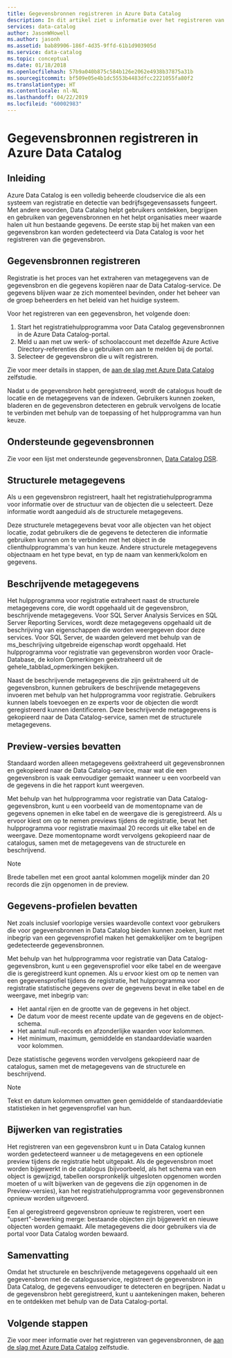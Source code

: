 ```yaml
---
title: Gegevensbronnen registreren in Azure Data Catalog
description: In dit artikel ziet u informatie over het registreren van gegevensbronnen in Azure Data Catalog, met inbegrip van de metagegevensvelden tijdens de registratie hebt uitgepakt.
services: data-catalog
author: JasonWHowell
ms.author: jasonh
ms.assetid: bab89906-186f-4d35-9ffd-61b1d903905d
ms.service: data-catalog
ms.topic: conceptual
ms.date: 01/18/2018
ms.openlocfilehash: 57b9a040b875c584b126e2062e4938b37875a31b
ms.sourcegitcommit: bf509e05e4b1dc5553b4483dfcc2221055fa80f2
ms.translationtype: HT
ms.contentlocale: nl-NL
ms.lasthandoff: 04/22/2019
ms.locfileid: "60002983"
---
```

# <a name="register-data-sources-in-azure-data-catalog"></a>Gegevensbronnen registreren in Azure Data Catalog
## <a name="introduction"></a>Inleiding
Azure Data Catalog is een volledig beheerde cloudservice die als een systeem van registratie en detectie van bedrijfsgegevensassets fungeert. Met andere woorden, Data Catalog helpt gebruikers ontdekken, begrijpen en gebruiken van gegevensbronnen en het helpt organisaties meer waarde halen uit hun bestaande gegevens. De eerste stap bij het maken van een gegevensbron kan worden gedetecteerd via Data Catalog is voor het registreren van die gegevensbron.

## <a name="register-data-sources"></a>Gegevensbronnen registreren
Registratie is het proces van het extraheren van metagegevens van de gegevensbron en die gegevens kopiëren naar de Data Catalog-service. De gegevens blijven waar ze zich momenteel bevinden, onder het beheer van de groep beheerders en het beleid van het huidige systeem.

Voor het registreren van een gegevensbron, het volgende doen:
1. Start het registratiehulpprogramma voor Data Catalog gegevensbronnen in de Azure Data Catalog-portal. 
2. Meld u aan met uw werk- of schoolaccount met dezelfde Azure Active Directory-referenties die u gebruiken om aan te melden bij de portal.
3. Selecteer de gegevensbron die u wilt registreren.

Zie voor meer details in stappen, de [aan de slag met Azure Data Catalog](data-catalog-get-started.md) zelfstudie.

Nadat u de gegevensbron hebt geregistreerd, wordt de catalogus houdt de locatie en de metagegevens van de indexen. Gebruikers kunnen zoeken, bladeren en de gegevensbron detecteren en gebruik vervolgens de locatie te verbinden met behulp van de toepassing of het hulpprogramma van hun keuze.

## <a name="supported-data-sources"></a>Ondersteunde gegevensbronnen
Zie voor een lijst met ondersteunde gegevensbronnen, [Data Catalog DSR](data-catalog-dsr.md).

## <a name="structural-metadata"></a>Structurele metagegevens
Als u een gegevensbron registreert, haalt het registratiehulpprogramma voor informatie over de structuur van de objecten die u selecteert. Deze informatie wordt aangeduid als de structurele metagegevens.

Deze structurele metagegevens bevat voor alle objecten van het object locatie, zodat gebruikers die de gegevens te detecteren die informatie gebruiken kunnen om te verbinden met het object in de clienthulpprogramma's van hun keuze. Andere structurele metagegevens objectnaam en het type bevat, en typ de naam van kenmerk/kolom en gegevens.

## <a name="descriptive-metadata"></a>Beschrijvende metagegevens
Het hulpprogramma voor registratie extraheert naast de structurele metagegevens core, die wordt opgehaald uit de gegevensbron, beschrijvende metagegevens. Voor SQL Server Analysis Services en SQL Server Reporting Services, wordt deze metagegevens opgehaald uit de beschrijving van eigenschappen die worden weergegeven door deze services. Voor SQL Server, de waarden geleverd met behulp van de ms\_beschrijving uitgebreide eigenschap wordt opgehaald. Het hulpprogramma voor registratie van gegevensbron worden voor Oracle-Database, de kolom Opmerkingen geëxtraheerd uit de gehele\_tabblad\_opmerkingen bekijken.

Naast de beschrijvende metagegevens die zijn geëxtraheerd uit de gegevensbron, kunnen gebruikers de beschrijvende metagegevens invoeren met behulp van het hulpprogramma voor registratie. Gebruikers kunnen labels toevoegen en ze experts voor de objecten die wordt geregistreerd kunnen identificeren. Deze beschrijvende metagegevens is gekopieerd naar de Data Catalog-service, samen met de structurele metagegevens.

## <a name="include-previews"></a>Preview-versies bevatten
Standaard worden alleen metagegevens geëxtraheerd uit gegevensbronnen en gekopieerd naar de Data Catalog-service, maar wat die een gegevensbron is vaak eenvoudiger gemaakt wanneer u een voorbeeld van de gegevens in die het rapport kunt weergeven.

Met behulp van het hulpprogramma voor registratie van Data Catalog-gegevensbron, kunt u een voorbeeld van de momentopname van de gegevens opnemen in elke tabel en de weergave die is geregistreerd. Als u ervoor kiest om op te nemen previews tijdens de registratie, bevat het hulpprogramma voor registratie maximaal 20 records uit elke tabel en de weergave. Deze momentopname wordt vervolgens gekopieerd naar de catalogus, samen met de metagegevens van de structurele en beschrijvend.

> [!NOTE]
> Brede tabellen met een groot aantal kolommen mogelijk minder dan 20 records die zijn opgenomen in de preview.
>
>

## <a name="include-data-profiles"></a>Gegevens-profielen bevatten
Net zoals inclusief voorlopige versies waardevolle context voor gebruikers die voor gegevensbronnen in Data Catalog bieden kunnen zoeken, kunt met inbegrip van een gegevensprofiel maken het gemakkelijker om te begrijpen gedetecteerde gegevensbronnen.

Met behulp van het hulpprogramma voor registratie van Data Catalog-gegevensbron, kunt u een gegevensprofiel voor elke tabel en de weergave die is geregistreerd kunt opnemen. Als u ervoor kiest om op te nemen van een gegevensprofiel tijdens de registratie, het hulpprogramma voor registratie statistische gegevens over de gegevens bevat in elke tabel en de weergave, met inbegrip van:

* Het aantal rijen en de grootte van de gegevens in het object.
* De datum voor de meest recente update van de gegevens en de object-schema.
* Het aantal null-records en afzonderlijke waarden voor kolommen.
* Het minimum, maximum, gemiddelde en standaarddeviatie waarden voor kolommen.

Deze statistische gegevens worden vervolgens gekopieerd naar de catalogus, samen met de metagegevens van de structurele en beschrijvend.

> [!NOTE]
> Tekst en datum kolommen omvatten geen gemiddelde of standaarddeviatie statistieken in het gegevensprofiel van hun.
>
>

## <a name="update-registrations"></a>Bijwerken van registraties
Het registreren van een gegevensbron kunt u in Data Catalog kunnen worden gedetecteerd wanneer u de metagegevens en een optionele preview tijdens de registratie hebt uitgepakt. Als de gegevensbron moet worden bijgewerkt in de catalogus (bijvoorbeeld, als het schema van een object is gewijzigd, tabellen oorspronkelijk uitgesloten opgenomen worden moeten of u wilt bijwerken van de gegevens die zijn opgenomen in de Preview-versies), kan het registratiehulpprogramma voor gegevensbronnen opnieuw worden uitgevoerd.

Een al geregistreerd gegevensbron opnieuw te registreren, voert een "upsert"-bewerking merge: bestaande objecten zijn bijgewerkt en nieuwe objecten worden gemaakt. Alle metagegevens die door gebruikers via de portal voor Data Catalog worden bewaard.

## <a name="summary"></a>Samenvatting
Omdat het structurele en beschrijvende metagegevens opgehaald uit een gegevensbron met de catalogusservice, registreert de gegevensbron in Data Catalog, de gegevens eenvoudiger te detecteren en begrijpen. Nadat u de gegevensbron hebt geregistreerd, kunt u aantekeningen maken, beheren en te ontdekken met behulp van de Data Catalog-portal.

## <a name="next-steps"></a>Volgende stappen
Zie voor meer informatie over het registreren van gegevensbronnen, de [aan de slag met Azure Data Catalog](data-catalog-get-started.md) zelfstudie.
